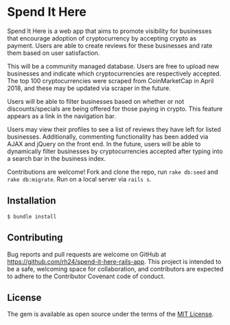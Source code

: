 # Spend It Here

Spend It Here is a web app that aims to promote visibility for businesses that encourage adoption of cryptocurrency by accepting crypto as payment. Users are able to create reviews for these businesses and rate them based on user satisfaction.

This will be a community managed database. Users are free to upload new businesses and indicate which cryptocurrencies are respectively accepted. The top 100 cryptocurrencies were scraped from CoinMarketCap in April 2018, and these may be updated via scraper in the future.

Users will be able to filter businesses based on whether or not discounts/specials are being offered for those paying in crypto. This feature appears as a link in the navigation bar.

Users may view their profiles to see a list of reviews they have left for listed businesses. Additionally, commenting functionality has been added via AJAX and jQuery on the front end. In the future, users will be able to dynamically filter businesses by cryptocurrencies accepted after typing into a search bar in the business index.

Contributions are welcome! Fork and clone the repo, run `rake db:seed` and `rake db:migrate`. Run on a local server via `rails s`.

## Installation

```$ bundle install```

## Contributing

Bug reports and pull requests are welcome on GitHub at https://github.com/rh24/spend-it-here-rails-app. This project is intended to be a safe, welcoming space for collaboration, and contributors are expected to adhere to the Contributor Covenant code of conduct.

## License

The gem is available as open source under the terms of the [MIT License](https://opensource.org/licenses/MIT).
